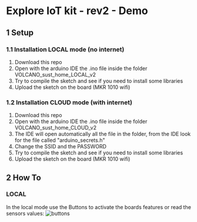 # Explore IoT kit - rev2 - Demo

## 1 Setup
### 1.1 Installation LOCAL mode (no internet)

 1. Download this repo
 2. Open with the arduino IDE the .ino file inside the folder VOLCANO_sust_home_LOCAL_v2
 3. Try to compile the sketch and see if you need to install some libraries
 4. Upload the sketch on the board (MKR 1010 wifi)

### 1.2 Installation CLOUD mode (with internet)

 1. Download this repo
 2. Open with the arduino IDE the .ino file inside the folder VOLCANO_sust_home_CLOUD_v2
 3. The IDE will open automatically all the file in the folder, from the IDE look for the file called "arduino_secrets.h"
 4. Change the SSID and the PASSWORD
 5. Try to compile the sketch and see if you need to install some libraries
 6. Upload the sketch on the board (MKR 1010 wifi)

## 2 How To

### LOCAL

In the local mode use the Buttons to activate the boards features or read the sensors values:
![buttons]("imgs/btns.png")




